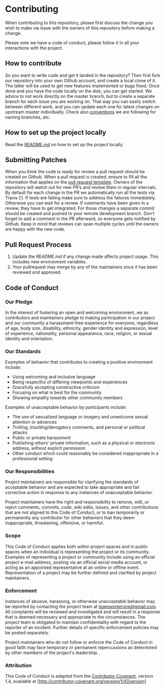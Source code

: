 # Contributing

When contributing to this repository, please first discuss the change you wish to make via issue
with the owners of this repository before making a change.

Please note we have a code of conduct, please follow it in all your interactions with the project.

## How to contribute

So you want to write code and get it landed in the repository? Then first fork our repository into your own Github account, and create a local clone of it. The latter will be used to get new features implemented or bugs fixed. Once done and you have the code locally on the disk, you can get started. We advice to not work directly on the master branch, but to create a separate branch for each issue you are working on. That way you can easily switch between different work, and you can update each one for latest changes on upstream master individually. Check also [conventions](https://github.com/andela/bestpractices/wiki/Git-naming-conventions-and-best-practices) we are following for naming branches, etc.

## How to set up the project locally

Read the [README.md](README.md) on how to set up the project locally.

## Submitting Patches

When you think the code is ready for review a pull request should be created on Github. When a pull request is created, ensure to fill all the information that applies on the [pull request template](.github/PULL_REQUEST_TEMPLATE.md). Owners of the repository will watch out for new PR‘s and review them in regular intervals. By default for each change in the PR we automatically run all the tests via Travis CI. If tests are failing make sure to address the failures immediately. Otherwise you can wait for a review. If comments have been given in a review, they have to get integrated. For those changes a separate commit should be created and pushed to your remote development branch. Don’t forget to add a comment in the PR afterward, so everyone gets notified by Github. Keep in mind that reviews can span multiple cycles until the owners are happy with the new code.

## Pull Request Process

1. Update the README.md if any change made affects project usage. This includes new environment
   variables.
2. Your pullrequest may merge by any of the maintainers once it has been reviewed and approved.

## Code of Conduct

### Our Pledge

In the interest of fostering an open and welcoming environment, we as
contributors and maintainers pledge to making participation in our project and
our community a harassment-free experience for everyone, regardless of age, body
size, disability, ethnicity, gender identity and expression, level of experience,
nationality, personal appearance, race, religion, or sexual identity and
orientation.

### Our Standards

Examples of behavior that contributes to creating a positive environment
include:

-   Using welcoming and inclusive language
-   Being respectful of differing viewpoints and experiences
-   Gracefully accepting constructive criticism
-   Focusing on what is best for the community
-   Showing empathy towards other community members

Examples of unacceptable behavior by participants include:

-   The use of sexualized language or imagery and unwelcome sexual attention or
    advances
-   Trolling, insulting/derogatory comments, and personal or political attacks
-   Public or private harassment
-   Publishing others' private information, such as a physical or electronic
    address, without explicit permission
-   Other conduct which could reasonably be considered inappropriate in a
    professional setting

### Our Responsibilities

Project maintainers are responsible for clarifying the standards of acceptable
behavior and are expected to take appropriate and fair corrective action in
response to any instances of unacceptable behavior.

Project maintainers have the right and responsibility to remove, edit, or
reject comments, commits, code, wiki edits, issues, and other contributions
that are not aligned to this Code of Conduct, or to ban temporarily or
permanently any contributor for other behaviors that they deem inappropriate,
threatening, offensive, or harmful.

### Scope

This Code of Conduct applies both within project spaces and in public spaces
when an individual is representing the project or its community. Examples of
representing a project or community include using an official project e-mail
address, posting via an official social media account, or acting as an appointed
representative at an online or offline event. Representation of a project may be
further defined and clarified by project maintainers.

### Enforcement

Instances of abusive, harassing, or otherwise unacceptable behavior may be
reported by contacting the project team at teamworkerone@gmail.com. All
complaints will be reviewed and investigated and will result in a response that
is deemed necessary and appropriate to the circumstances. The project team is
obligated to maintain confidentiality with regard to the reporter of an incident.
Further details of specific enforcement policies may be posted separately.

Project maintainers who do not follow or enforce the Code of Conduct in good
faith may face temporary or permanent repercussions as determined by other
members of the project's leadership.

### Attribution

This Code of Conduct is adapted from the [Contributor Covenant][homepage], version 1.4,
available at [http://contributor-covenant.org/version/1/4][version]

[homepage]: http://contributor-covenant.org
[version]: http://contributor-covenant.org/version/1/4/
